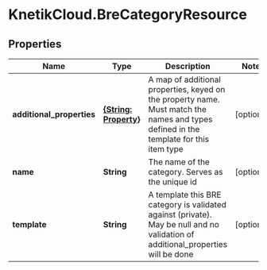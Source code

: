 # KnetikCloud.BreCategoryResource

## Properties
Name | Type | Description | Notes
------------ | ------------- | ------------- | -------------
**additional_properties** | [**{String: Property}**](Property.md) | A map of additional properties, keyed on the property name.  Must match the names and types defined in the template for this item type | [optional] 
**name** | **String** | The name of the category. Serves as the unique id | [optional] 
**template** | **String** | A template this BRE category is validated against (private). May be null and no validation of additional_properties will be done | [optional] 


